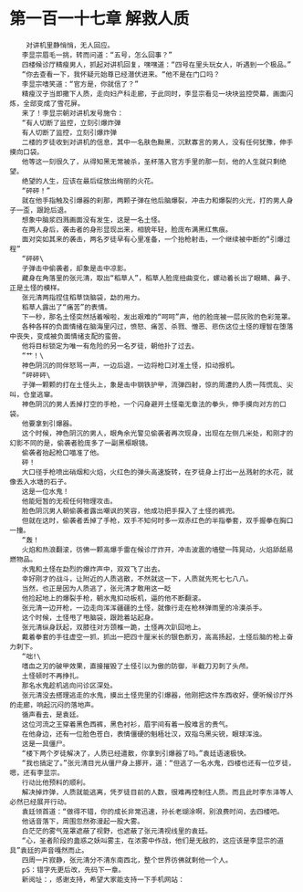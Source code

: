 # 第一百一十七章 解救人质
        对讲机里静悄悄，无人回应。
       李显宗眉毛一挑，转而问道：“五号，怎么回事？”
       四楼候诊厅精瘦男人，抓起对讲机回复，嘿嘿道：“四号在里头玩女人，听遇到一个极品。”
       “你去查看一下，我怀疑元始尊已经潜伏进来。“他不是在门口吗？
       李显宗嗜笑道：“官方是，你就信了？”
       精瘦汉子当即撒下人质，走向妇产科走廊，于此同时，李显宗看见一块块监控荧幕，画面闪炼，全部变成了雪花屏。
       来了！李显宗朝对讲机发号施令：
       “有人切断了监控，立刻引爆炸弹
       有人切断了监控，立刻引爆炸弹
       二楼的歹徒收到对讲机的信息，其中一名肤色黝黑，沉默寡言的男人，没有任何犹豫，伸手摸向口袋。
       他等这一刻很久了，从得知黑无常被杀，圣杯落入官方手里的那一刻，他的人生就只剩绝望。
       绝望的人生，应该在最后绽放出绚丽的火花。
       “砰砰！”
       就在他手指触及引爆器的刹那，两颗子弹在他后脑爆裂，冲击力和爆裂的火光，打的男人身子一歪，跟跄后退。
       想象中脑浆四溅画面没有发生，这是一名土怪。
       在两人身后，袭击者的身形显现出来，相貌年轻，脸庞布满黑红焦痕。
       面对突如其来的袭击，两名歹徒早有心里准备，一个抬枪射击，一个继续被中断的“引爆过程”
       “砰砰\
       子弹击中偷袭者，却象是击中凉影。
       藏身在角落里的张元清，取出“稻草人”，稻草人脸庞扭曲变化，螺动着长出了眼睛、鼻子、正是土怪的模样。
       张元清两指捏住稻草饶脑袋，勐的用力。
       稻草人露出了“痛苦”的表情。
       下一秒，那名土怪突然括着喉啦，发出艰难的“呵呵”声，他的脸庞被一层灰败的色彩笼罩。
       各种各样的负面情绪在脑海里闪过，愤怒、痛苦、杀戮、憎恶、悲伤这位土怪的理智在堕落中丧失，变成被负面情绪支配的蛮兽。
       他将目标锁定为唯一有危险的另一名歹徒，朝他扑了过去。
       “艹！\
       神色阴沉的同伴怒骂一声，一边后退，一边将枪口对准土怪，扣动报机。
       “砰砰砰\
       子弹一颗颗的打在土怪头上，象是击中钢铁护甲，流弹四射，惊的周遭的人质一阵慌乱、尖叫，仓皇逃窜。
       神色阴沉的男人丢掉打空的手枪，一个闪身避开土怪毫无章法的拳头，伸手摸向对方的口袋。
       他要拿到引爆器。
       这个时候，神色阴沉的男人，眼角余光警见偷袭者再次现身，出现在左侧几米处，和刚才的幻影不同的是，偷袭者脸庞多了一副黑框眼镜。
       偷袭者抬起枪口喵准了他。
       砰！
       大口径手枪喷出硝烟和火焰，火红色的弹头高速旋转，在歹徒身上打出一丛溅射的水花，就像丢入水塘的石子。
       这是一位水鬼！
       他能短暂的无视任何物理攻击。
       脸色阴沉男人朝偷袭者露出嘲讽的笑容，他成功把手探入了土怪的裤兜。
       但就在这时，偷袭者丢掉了手枪，双手不知何时多一双赤红色的半指拳套，双手握拳在胸口一撞。
       “轰！
       火焰和热浪翻滚，彷佛一颗高爆手雷在候诊厅炸开，冲击波震的墙壁一阵晃动，火焰舔舐易燃物品。
       水鬼和土怪在勐烈的爆炸声中，双双飞了出去。
       幸好刚才的战斗，让附近的人质逃散，不然就这一下，人质就先死七七八八。
       当然，也正是因为人质逃了，张元清才敢用这一眨
       他捡起地上的爆裂手枪，朝水鬼扣动板机，逼的他不断翻滚。
       张元清一边开枪，一边走向浑浑疆疆的土怪，就像行走在枪林弹雨里的冷漠杀手。
       这个时候，土怪甩了甩脑袋，跟跄着站起身。
       张元清纵身跃起，双膝往对方颈椎一跪，土怪再次趴回地上。
       戴着拳套的手往虚空一抓，抓出一把四十厘米长的银色断刃，高高扬起，土怪后脑的枪上奋力刺下。
       “咄!\
       嗜血之刃的破甲效果，直接摧毁了土怪引以为傲的防御，半截刀刃刺了头颅。
       土怪顿时不再挣扎。
       那名水鬼趁机逃向问诊区深处。
       张元清没去搭理逃走的水鬼，摸出土怪兜里的引爆器，他刚把这件东西收好，便听候诊厅外的走廊，响起沉闷的落地声。
       循声看去，是袁廷。
       这位河流之王穿着黑色西裤，黑色衬衫，眉宇间有着一股难言的贵气。
       在他身边，还有一位脸色苍白，表情僵硬的魁梧壮汉，双指乌黑尖锐，眼球浑浊。
       这是一具僵尸。
       “楼下两个歹徒解决了，人质已经遣散，你拿到引爆器了吗。”袁廷语速极快。
       “我也搞定了。”张元清目光从僵尸身上挪开，道：“但逃了一名水鬼，四楼也还有一位歹徒，嗯，还有李显宗。
       行动比他预料的顺利。
       解决掉炸弹，人质就能逃离，凭歹徒目前的人数，很难再控制住人质。而且此时李东泽等人必然已经展开行动。
       袁廷领首道：“做得不错，你的成长非常迅速，孙长老煳涂啊，别浪费时间，去四楼吧。
       他话音落下，周围忽然弥漫起一股大雾。
       白茫茫的雾气笼罩遮蔽了视野，也遮蔽了张元清视线里的袁廷。
       “心，圣者阶段的蛊惑之妖叫雾主，在浓雾中作战，他们是无敌的，这应该是李显宗的道具”袁廷的声音嘎然而止。
       四周一片寂静，张元清分不清东南西北，整个世界彷佛就剩他一个人。
       pS：错字先更后改，先码下一章。
       新阅址：，感谢支持，希望大家能支持一下手机网站：